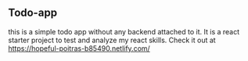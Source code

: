 ## Todo-app

this is a simple todo app without any backend attached to it. It is a react starter project to test and analyze my react skills. Check it out at https://hopeful-poitras-b85490.netlify.com/

